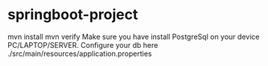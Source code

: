 # springboot-project
mvn install
mvn verify
Make sure you have install PostgreSql on your device PC/LAPTOP/SERVER.
Configure your db here ./src/main/resources/application.properties
